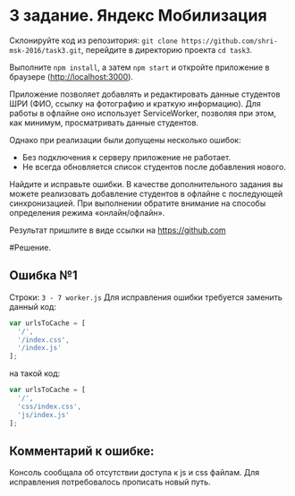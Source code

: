 # 3 задание. Яндекс Мобилизация

Склонируйте код из репозитория: `git clone https://github.com/shri-msk-2016/task3.git`, перейдите в директорию проекта `cd task3`.

Выполните `npm install`, а затем `npm start` и откройте приложение в браузере (<http://localhost:3000>).

Приложение позволяет добавлять и редактировать данные студентов ШРИ (ФИО, ссылку на фотографию и краткую информацию). Для работы в офлайне оно использует ServiceWorker, позволяя при этом, как минимум, просматривать данные студентов.

Однако при реализации были допущены несколько ошибок:

* Без подключения к серверу приложение не работает.
* Не всегда обновляется список студентов после добавления нового.

Найдите и исправьте ошибки. В качестве дополнительного задания вы можете реализовать добавление студентов в офлайне с последующей синхронизацией. При выполнении обратите внимание на способы определения режима «онлайн/офлайн».

Результат пришлите в виде ссылки на https://github.com

#Решение.

## Ошибка №1
Строки: `3 - 7 worker.js`
Для исправления ошибки требуется заменить данный код:
```javascript
var urlsToCache = [
  '/',
  '/index.css',
  '/index.js'
];
```
на такой код:
```javascript
var urlsToCache = [
  '/',
  'css/index.css',
  'js/index.js'
];
```
## Комментарий к ошибке: 
Консоль сообщала об отсутствии доступа к js и css файлам. Для исправления потребовалось прописать новый путь.

